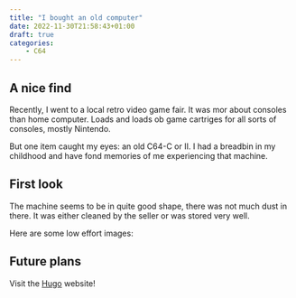 ```yaml
---
title: "I bought an old computer"
date: 2022-11-30T21:58:43+01:00
draft: true
categories: 
    - C64
---
```


## A nice find

Recently, I went to a local retro video game fair. It was mor about consoles than home computer. Loads and loads ob game cartriges for all
sorts of consoles, mostly Nintendo. 

But one item caught my eyes: an old C64-C or II. I had a breadbin in my childhood and have fond memories of me experiencing that machine. 

## First look

The machine seems to be in quite good shape, there was not much dust in there. It was either cleaned by the seller or was stored very well.

Here are some low effort images:

## Future plans


Visit the [Hugo](https://gohugo.io) website!
